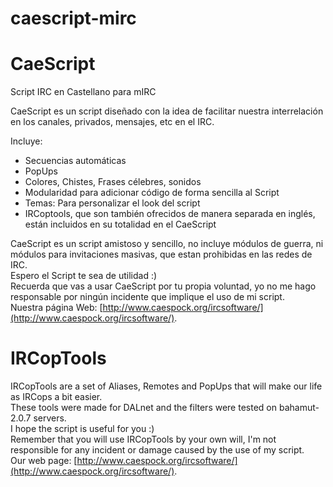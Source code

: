# caescript-mirc

# CaeScript
Script IRC en Castellano para mIRC

CaeScript es un script diseñado con la idea de facilitar nuestra interrelación en los canales, privados, mensajes, etc en el IRC.

Incluye:
* Secuencias automáticas
* PopUps
* Colores, Chistes, Frases célebres, sonidos
* Modularidad para adicionar código de forma sencilla al Script
* Temas: Para personalizar el look del script
* IRCoptools, que son también ofrecidos de manera separada en inglés, están incluidos en su totalidad en el CaeScript

CaeScript es un script amistoso y sencillo, no incluye módulos de guerra, ni módulos para invitaciones masivas, que estan prohibidas en las redes de IRC.<br />
Espero el Script te sea de utilidad :)<br />
Recuerda que vas a usar CaeScript por tu propia voluntad, yo no me hago responsable por ningún incidente que implique el uso de mi script. <br />
Nuestra página Web: [http://www.caespock.org/ircsoftware/](http://www.caespock.org/ircsoftware/).

# IRCopTools
IRCopTools are a set of Aliases, Remotes and PopUps that will make our life as IRCops a bit easier.
<br />
These tools were made for DALnet and the filters were tested on bahamut-2.0.7 servers.
<br />
I hope the script is useful for you :)
<br />
Remember that you will use IRCopTools by your own will, I'm not responsible for any incident or damage caused by the use of my script.<br />
Our web page: [http://www.caespock.org/ircsoftware/](http://www.caespock.org/ircsoftware/).
